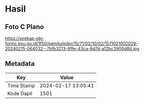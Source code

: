 # Hasil

## Foto C Plano

https://sirekap-obj-formc.kpu.go.id/1f50/pemilu/pdpr/15/71/02/10/02/1571021002029-20240215-064032--7bfb3213-91fe-43ca-8d7d-a12bc3900d8d.jpg


## Metadata

| Key        | Value               |
| ---------- | ------------------- |
| Time Stamp | 2024-02-17 13:05:41 |
| Kode Dapil | 1501                |



